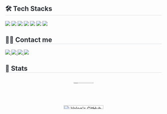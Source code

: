 <div style="text-align: left;">
    <h2 style="border-bottom: 1px solid #d8dee4; color: #282d33;"> 🛠️ Tech Stacks </h2> 
    <div style="margin: ; text-align: left;"> 
        <img src="https://img.shields.io/badge/Java-007396?style=flat-square&logo=Java&logoColor=white">
        <img src="https://img.shields.io/badge/Spring-6DB33F?style=flat-square&logo=Spring&logoColor=white">
        <img src="https://img.shields.io/badge/Spring Boot-6DB33F?style=flat-square&logo=Spring Boot&logoColor=white">
        <img src="https://img.shields.io/badge/Amazon AWS-232F3E?style=flat-square&logo=Amazon AWS&logoColor=white">
        <img src="https://img.shields.io/badge/MySQL-4479A1?style=flat-square&logo=MySQL&logoColor=white">
        <img src="https://img.shields.io/badge/Docker-2496ED?style=flat-square&logo=Docker&logoColor=white">
        <img src="https://img.shields.io/badge/Github-181717?style=flat-square&logo=Github&logoColor=white">
    </div>
</div>

<div style="text-align: left;">
    <h2 style="border-bottom: 1px solid #d8dee4; color: #282d33;"> 🧑‍💻 Contact me </h2>
    <div style="text-align: left;"> 
        <a href="mailto:chrismhy@ewhain.net"> 
            <img src="https://img.shields.io/badge/Gmail-EA4335?style=flat-square&logo=Gmail&logoColor=white&link=mailto:chrismhy@ewhain.net"> 
        </a>
        <a href="https://velog.io/@ansgkdud/posts"> 
            <img src="https://img.shields.io/badge/Velog-20C997?style=flat-square&logo=Velog&logoColor=white&link=https://velog.io/@ansgkdud/posts"> 
        </a>
        <a href="https://www.instagram.com/munasuddk/"> 
            <img src="https://img.shields.io/badge/Instagram-E4405F?style=flat-square&logo=Instagram&logoColor=white&link=https://www.instagram.com/munasuddk/"> 
        </a>
        <a href="https://www.linkedin.com/in/%EB%AC%B8%ED%95%98%EC%98%81-%E2%80%8E-a700a22a5/">
            <img src="https://img.shields.io/badge/LinkedIn-0077B5?style=flat-square&logo=LinkedIn&logoColor=white" />
        </a>
    </div>  
</div>

<div style="text-align: left;">
    <h2 style="border-bottom: 1px solid #d8dee4; color: #282d33;"> 🏅 Stats </h2>
    <div style="display: flex; justify-content: space-between; flex-wrap: wrap; gap: 20px;">
        <figure style="flex: 1 1 calc(50% - 20px); margin-bottom: 20px; text-align: center;">
            <a href="https://www.gitanimals.org/en_US?utm_medium=image&utm_source=gkdudans&utm_content=farm">
                <img
                    src="https://render.gitanimals.org/farms/gkdudans"
                    style="width: 39%; height: auto; border-radius: 8px;"
                />
            </a>
        </figure>
        <figure style="flex: 1 1 calc(50% - 20px); margin-bottom: 20px; text-align: center;">
            <a href="https://velog.io/@ansgkdud">
                <img 
                    src="https://velog-readme-stats.vercel.app/api/list?name=ansgkdud" 
                    alt="Velog's GitHub stats"
                    style="width: 55%; height: auto; border-radius: 8px;"
                />
            </a>
        </figure>
    </div>
</div>

